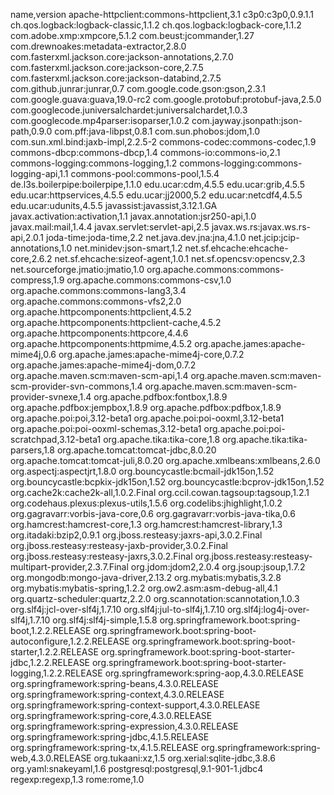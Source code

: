 name,version
apache-httpclient:commons-httpclient,3.1
c3p0:c3p0,0.9.1.1
ch.qos.logback:logback-classic,1.1.2
ch.qos.logback:logback-core,1.1.2
com.adobe.xmp:xmpcore,5.1.2
com.beust:jcommander,1.27
com.drewnoakes:metadata-extractor,2.8.0
com.fasterxml.jackson.core:jackson-annotations,2.7.0
com.fasterxml.jackson.core:jackson-core,2.7.5
com.fasterxml.jackson.core:jackson-databind,2.7.5
com.github.junrar:junrar,0.7
com.google.code.gson:gson,2.3.1
com.google.guava:guava,19.0-rc2
com.google.protobuf:protobuf-java,2.5.0
com.googlecode.juniversalchardet:juniversalchardet,1.0.3
com.googlecode.mp4parser:isoparser,1.0.2
com.jayway.jsonpath:json-path,0.9.0
com.pff:java-libpst,0.8.1
com.sun.phobos:jdom,1.0
com.sun.xml.bind:jaxb-impl,2.2.5-2
commons-codec:commons-codec,1.9
commons-dbcp:commons-dbcp,1.4
commons-io:commons-io,2.1
commons-logging:commons-logging,1.2
commons-logging:commons-logging-api,1.1
commons-pool:commons-pool,1.5.4
de.l3s.boilerpipe:boilerpipe,1.1.0
edu.ucar:cdm,4.5.5
edu.ucar:grib,4.5.5
edu.ucar:httpservices,4.5.5
edu.ucar:jj2000,5.2
edu.ucar:netcdf4,4.5.5
edu.ucar:udunits,4.5.5
javassist:javassist,3.12.1.GA
javax.activation:activation,1.1
javax.annotation:jsr250-api,1.0
javax.mail:mail,1.4.4
javax.servlet:servlet-api,2.5
javax.ws.rs:javax.ws.rs-api,2.0.1
joda-time:joda-time,2.2
net.java.dev.jna:jna,4.1.0
net.jcip:jcip-annotations,1.0
net.minidev:json-smart,1.2
net.sf.ehcache:ehcache-core,2.6.2
net.sf.ehcache:sizeof-agent,1.0.1
net.sf.opencsv:opencsv,2.3
net.sourceforge.jmatio:jmatio,1.0
org.apache.commons:commons-compress,1.9
org.apache.commons:commons-csv,1.0
org.apache.commons:commons-lang3,3.4
org.apache.commons:commons-vfs2,2.0
org.apache.httpcomponents:httpclient,4.5.2
org.apache.httpcomponents:httpclient-cache,4.5.2
org.apache.httpcomponents:httpcore,4.4.6
org.apache.httpcomponents:httpmime,4.5.2
org.apache.james:apache-mime4j,0.6
org.apache.james:apache-mime4j-core,0.7.2
org.apache.james:apache-mime4j-dom,0.7.2
org.apache.maven.scm:maven-scm-api,1.4
org.apache.maven.scm:maven-scm-provider-svn-commons,1.4
org.apache.maven.scm:maven-scm-provider-svnexe,1.4
org.apache.pdfbox:fontbox,1.8.9
org.apache.pdfbox:jempbox,1.8.9
org.apache.pdfbox:pdfbox,1.8.9
org.apache.poi:poi,3.12-beta1
org.apache.poi:poi-ooxml,3.12-beta1
org.apache.poi:poi-ooxml-schemas,3.12-beta1
org.apache.poi:poi-scratchpad,3.12-beta1
org.apache.tika:tika-core,1.8
org.apache.tika:tika-parsers,1.8
org.apache.tomcat:tomcat-jdbc,8.0.20
org.apache.tomcat:tomcat-juli,8.0.20
org.apache.xmlbeans:xmlbeans,2.6.0
org.aspectj:aspectjrt,1.8.0
org.bouncycastle:bcmail-jdk15on,1.52
org.bouncycastle:bcpkix-jdk15on,1.52
org.bouncycastle:bcprov-jdk15on,1.52
org.cache2k:cache2k-all,1.0.2.Final
org.ccil.cowan.tagsoup:tagsoup,1.2.1
org.codehaus.plexus:plexus-utils,1.5.6
org.codelibs:jhighlight,1.0.2
org.gagravarr:vorbis-java-core,0.6
org.gagravarr:vorbis-java-tika,0.6
org.hamcrest:hamcrest-core,1.3
org.hamcrest:hamcrest-library,1.3
org.itadaki:bzip2,0.9.1
org.jboss.resteasy:jaxrs-api,3.0.2.Final
org.jboss.resteasy:resteasy-jaxb-provider,3.0.2.Final
org.jboss.resteasy:resteasy-jaxrs,3.0.2.Final
org.jboss.resteasy:resteasy-multipart-provider,2.3.7.Final
org.jdom:jdom2,2.0.4
org.jsoup:jsoup,1.7.2
org.mongodb:mongo-java-driver,2.13.2
org.mybatis:mybatis,3.2.8
org.mybatis:mybatis-spring,1.2.2
org.ow2.asm:asm-debug-all,4.1
org.quartz-scheduler:quartz,2.2.0
org.scannotation:scannotation,1.0.3
org.slf4j:jcl-over-slf4j,1.7.10
org.slf4j:jul-to-slf4j,1.7.10
org.slf4j:log4j-over-slf4j,1.7.10
org.slf4j:slf4j-simple,1.5.8
org.springframework.boot:spring-boot,1.2.2.RELEASE
org.springframework.boot:spring-boot-autoconfigure,1.2.2.RELEASE
org.springframework.boot:spring-boot-starter,1.2.2.RELEASE
org.springframework.boot:spring-boot-starter-jdbc,1.2.2.RELEASE
org.springframework.boot:spring-boot-starter-logging,1.2.2.RELEASE
org.springframework:spring-aop,4.3.0.RELEASE
org.springframework:spring-beans,4.3.0.RELEASE
org.springframework:spring-context,4.3.0.RELEASE
org.springframework:spring-context-support,4.3.0.RELEASE
org.springframework:spring-core,4.3.0.RELEASE
org.springframework:spring-expression,4.3.0.RELEASE
org.springframework:spring-jdbc,4.1.5.RELEASE
org.springframework:spring-tx,4.1.5.RELEASE
org.springframework:spring-web,4.3.0.RELEASE
org.tukaani:xz,1.5
org.xerial:sqlite-jdbc,3.8.6
org.yaml:snakeyaml,1.6
postgresql:postgresql,9.1-901-1.jdbc4
regexp:regexp,1.3
rome:rome,1.0